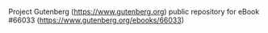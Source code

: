 Project Gutenberg (https://www.gutenberg.org) public repository for
eBook #66033 (https://www.gutenberg.org/ebooks/66033)
